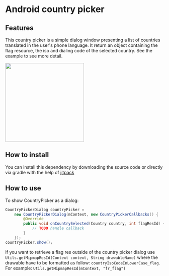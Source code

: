 Android country picker
====================

## Features
This country picker is a simple dialog window presenting a list of countries
translated in the user's phone language. It return an object containing the flag
resource, the iso and dialing code of the selected country.
See the example to see more detail.


<img src="https://raw.githubusercontent.com/heetch/Android-country-picker/master/screenshots/screenshot_1.png" width="250">

## How to install

You can install this dependency by downloading the source code or directly via gradle
with the help of [jitpack](https://jitpack.io/private#heetch/Android-country-picker/1.0.3)

## How to use

To show CountryPicker as a dialog:

```java
CountryPickerDialog countryPicker =
    new CountryPickerDialog(mContext, new CountryPickerCallbacks() {
        @Override
        public void onCountrySelected(Country country, int flagResId) {
            // TODO handle callback
        }
    });
countryPicker.show();
```

If you want to retrieve a flag res outside of the country picker dialog
use `Utils.getMipmapResId(Context context, String drawableName)` where
the drawable have to be formatted as follow: `countryIsoCodeInLowerCase_flag`.
For example:
    `Utils.getMipmapResId(mContext, "fr_flag")`
